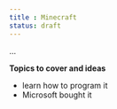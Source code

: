 ```yaml
---
title : Minecraft
status: draft
---
```


...

**Topics to cover and ideas**

 
 - learn how to program it 
 - Microsoft bought it